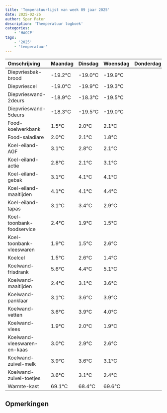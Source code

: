 ```yaml
---
title: 'Temperatuurlijst van week 09 jaar 2025'
date: 2025-02-26
author: Spar Pater
description: 'Themperatuur logboek'
categories:
    - 'HACCP'
tags:
    - '2025'
    - 'temperatuur'
---
```

|Omschrijving|Maandag|Dinsdag|Woensdag|Donderdag|Vrijdag|Zaterdag|Zondag|
|:---|:---|:---|:---|:---|:---|:---|:---|
|Diepvriesbak-brood|-19.2°C|-19.0°C|-19.9°C| | | | |
|Diepvriescel|-19.0°C|-19.9°C|-19.3°C| | | | |
|Diepvrieswand-2deurs|-18.9°C|-18.3°C|-19.5°C| | | | |
|Diepvrieswand-5deurs|-18.3°C|-19.5°C|-19.0°C| | | | |
|Food-koelwerkbank|1.5°C|2.0°C|2.1°C| | | | |
|Food-saladiare|2.0°C|2.1°C|1.8°C| | | | |
|Koel-eiland-AGF|3.1°C|2.8°C|2.1°C| | | | |
|Koel-eiland-actie|2.8°C|2.1°C|3.1°C| | | | |
|Koel-eiland-gebak|3.1°C|4.1°C|4.1°C| | | | |
|Koel-eiland-maaltijden|4.1°C|4.1°C|4.4°C| | | | |
|Koel-eiland-tapas|3.1°C|3.4°C|2.9°C| | | | |
|Koel-toonbank-foodservice|2.4°C|1.9°C|1.5°C| | | | |
|Koel-toonbank-vleeswaren|1.9°C|1.5°C|2.6°C| | | | |
|Koelcel|1.5°C|2.6°C|1.4°C| | | | |
|Koelwand-frisdrank|5.6°C|4.4°C|5.1°C| | | | |
|Koelwand-maaltijden|2.4°C|3.1°C|3.6°C| | | | |
|Koelwand-panklaar|3.1°C|3.6°C|3.9°C| | | | |
|Koelwand-vetten|3.6°C|3.9°C|4.0°C| | | | |
|Koelwand-vlees|1.9°C|2.0°C|1.9°C| | | | |
|Koelwand-vleeswaren-en-kaas|3.0°C|2.9°C|2.6°C| | | | |
|Koelwand-zuivel-melk|3.9°C|3.6°C|3.1°C| | | | |
|Koelwand-zuivel-toetjes|3.6°C|3.1°C|2.4°C| | | | |
|Warmte-kast|69.1°C|68.4°C|69.6°C| | | | |

## Opmerkingen


